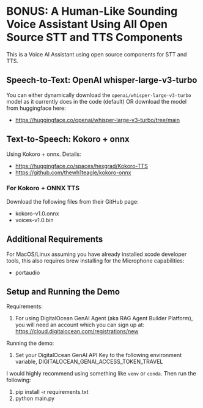 # BONUS: A Human-Like Sounding Voice Assistant Using All Open Source STT and TTS Components

This is a Voice AI Assistant using open source components for STT and TTS.

## Speech-to-Text: OpenAI whisper-large-v3-turbo

You can either dynamically download the `openai/whisper-large-v3-turbo` model as it currently does in the code (default) OR download the model from huggingface here:

- https://huggingface.co/openai/whisper-large-v3-turbo/tree/main

## Text-to-Speech: Kokoro + onnx

Using Kokoro + onnx. Details:

- https://huggingface.co/spaces/hexgrad/Kokoro-TTS
- https://github.com/thewh1teagle/kokoro-onnx

### For Kokoro + ONNX TTS

Download the following files from their GitHub page:

- kokoro-v1.0.onnx
- voices-v1.0.bin

## Additional Requirements

For MacOS/Linux assuming you have already installed xcode developer tools, this also requires brew installing for the Microphone capabilities:

- portaudio

## Setup and Running the Demo

Requirements:
1. For using DigitalOcean GenAI Agent (aka RAG Agent Builder Platform), you will need an account which you can sign up at: https://cloud.digitalocean.com/registrations/new

Running the demo:
1. Set your DigitalOcean GenAI API Key to the following environment variable, DIGITALOCEAN_GENAI_ACCESS_TOKEN_TRAVEL

I would highly recommend using something like `venv` or `conda`. Then run the following:
1. pip install -r requirements.txt
2. python main.py
